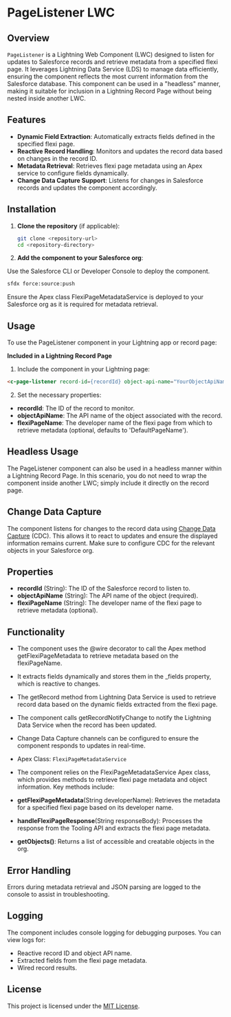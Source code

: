 # PageListener LWC

## Overview

`PageListener` is a Lightning Web Component (LWC) designed to listen for updates to Salesforce records and retrieve metadata from a specified flexi page. It leverages Lightning Data Service (LDS) to manage data efficiently, ensuring the component reflects the most current information from the Salesforce database. This component can be used in a "headless" manner, making it suitable for inclusion in a Lightning Record Page without being nested inside another LWC.

## Features

- **Dynamic Field Extraction**: Automatically extracts fields defined in the specified flexi page.
- **Reactive Record Handling**: Monitors and updates the record data based on changes in the record ID.
- **Metadata Retrieval**: Retrieves flexi page metadata using an Apex service to configure fields dynamically.
- **Change Data Capture Support**: Listens for changes in Salesforce records and updates the component accordingly.

## Installation

1. **Clone the repository** (if applicable):

   ```bash
   git clone <repository-url>
   cd <repository-directory>
   ```

2. **Add the component to your Salesforce org**:

Use the Salesforce CLI or Developer Console to deploy the component.
```bash
sfdx force:source:push
```

Ensure the Apex class FlexiPageMetadataService is deployed to your Salesforce org as it is required for metadata retrieval.

## Usage
To use the PageListener component in your Lightning app or record page:

**Included in a Lightning Record Page**
1. Include the component in your Lightning page:

```html
<c-page-listener record-id={recordId} object-api-name="YourObjectApiName" flexi-page-name="YourFlexiPageName"></c-page-listener>
```
2. Set the necessary properties:

- **recordId**: The ID of the record to monitor.
- **objectApiName**: The API name of the object associated with the record.
- **flexiPageName**: The developer name of the flexi page from which to retrieve metadata (optional, defaults to 'DefaultPageName').

## Headless Usage

The PageListener component can also be used in a headless manner within a Lightning Record Page. In this scenario, you do not need to wrap the component inside another LWC; simply include it directly on the record page.

## Change Data Capture

The component listens for changes to the record data using [Change Data Capture](https://developer.salesforce.com/docs/atlas.en-us.platform_events.meta/platform_events/platform_events_objects_change_data_capture.htm) (CDC). This allows it to react to updates and ensure the displayed information remains current. Make sure to configure CDC for the relevant objects in your Salesforce org.

## Properties
- **recordId** (String): The ID of the Salesforce record to listen to.
- **objectApiName** (String): The API name of the object (required).
- **flexiPageName** (String): The developer name of the flexi page to retrieve metadata (optional).

## Functionality
- The component uses the @wire decorator to call the Apex method getFlexiPageMetadata to retrieve metadata based on the flexiPageName.
- It extracts fields dynamically and stores them in the _fields property, which is reactive to changes.
- The getRecord method from Lightning Data Service is used to retrieve record data based on the dynamic fields extracted from the flexi page.
- The component calls getRecordNotifyChange to notify the Lightning Data Service when the record has been updated.
- Change Data Capture channels can be configured to ensure the component responds to updates in real-time.
- Apex Class: `FlexiPageMetadataService`
- The component relies on the FlexiPageMetadataService Apex class, which provides methods to retrieve flexi page metadata and object information. Key methods include:

- **getFlexiPageMetadata**(String developerName): Retrieves the metadata for a specified flexi page based on its developer name.
- **handleFlexiPageResponse**(String responseBody): Processes the response from the Tooling API and extracts the flexi page metadata.
- **getObjects()**: Returns a list of accessible and creatable objects in the org.

## Error Handling
Errors during metadata retrieval and JSON parsing are logged to the console to assist in troubleshooting.

## Logging
The component includes console logging for debugging purposes. You can view logs for:
- Reactive record ID and object API name.
- Extracted fields from the flexi page metadata.
- Wired record results.


## License
This project is licensed under the [MIT License](https://github.com/sfdcmarc/PageListenerLWC/blob/main/LICENSE).